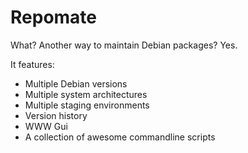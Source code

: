 # Repomate #

What? Another way to maintain Debian packages? Yes.

It features:

* Multiple Debian versions
* Multiple system architectures
* Multiple staging environments
* Version history
* WWW Gui
* A collection of awesome commandline scripts
